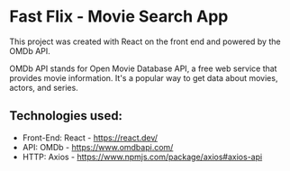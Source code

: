# Fast Flix - Movie Search App

This project was created with React on the front end and powered by the OMDb API.

OMDb API stands for Open Movie Database API, a free web service that provides movie information. It's a popular way to get data about movies, actors, and series. 

## Technologies used:

* Front-End: React - https://react.dev/
* API: OMDb - https://www.omdbapi.com/
* HTTP: Axios - https://www.npmjs.com/package/axios#axios-api
